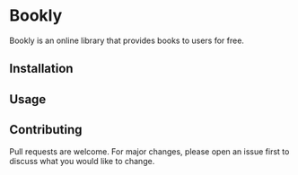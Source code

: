 # Bookly

Bookly is an online library that provides books to users for free.

## Installation




## Usage


## Contributing
Pull requests are welcome. For major changes, please open an issue first to discuss what you would like to change.

